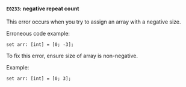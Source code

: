 #### `E0233`: negative repeat count

This error occurs when you try to assign an array with a negative size.

Erroneous code example:

```
set arr: [int] = [0; -3];
```

To fix this error, ensure size of array is non-negative. 

Example:

```
set arr: [int] = [0; 3];
```
